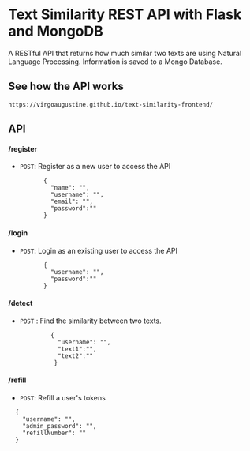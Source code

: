 # Text Similarity REST API with Flask and MongoDB
A RESTful API that returns how much similar two texts are using Natural Language Processing.
Information is saved to a Mongo Database.

## See how the API works
```
https://virgoaugustine.github.io/text-similarity-frontend/
```

## API

#### /register
* `POST`: Register as a new user to access the API
```
          { 
            "name": "",
            "username": "",
            "email": "",
            "password":""
          }
```

#### /login
* `POST`: Login as an existing user to access the API
```
          { 
            "username": "",
            "password":""
          }
```
#### /detect
* `POST` : Find the similarity between two texts.
```
            { 
              "username": "",
              "text1":"",
              "text2":""
             }
 ```
#### /refill
*   `POST`: Refill a user's tokens
```
  {
    "username": "",
    "admin_password": "",
    "refillNumber": ""
  }
```
    

